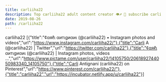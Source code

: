 ```yaml
---
title: carliiha22
description: Top carliiha22 adult content creator 👁♐️ 👑 subscribe carliiha22 to my porn site below IG carliiha22
date: 2019-08-26
path: /carliiha22
---
```


carliiha22
[{"title":"¢αяℓι αитιgиαиι (@carliiha22) • Instagram photos and videos","url":"https://www.instagram.com/carliiha22/"},{"title":"Carli A (@carliiha22) | Twitter","url":"https://twitter.com/carliiha22"},{"title":"¢αяℓι αитιgиαиι (@carliiha22) | Instagram photos, videos ...","url":"https://www.pictame.com/user/carliiha22/14105750/2061892744050983340_14105750"},{"title":"Carli Antignani (carliiha22) on Pinterest","url":"https://www.pinterest.com/carliiha22/"},{"title":"carliiha22","url":"https://incubator.netlify.app/u/carliiha22"}]

